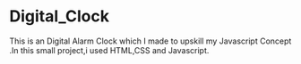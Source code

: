 # Digital_Clock

This is an Digital Alarm Clock which I made to upskill my Javascript Concept .In this small project,i used HTML,CSS and Javascript.
